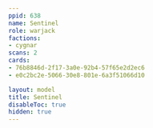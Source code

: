 ```yaml
---
ppid: 638
name: Sentinel
role: warjack
factions:
- cygnar
scans: 2
cards:
- 76b8846d-2f17-3a0e-92b4-57f65e2d2ec6
- e0c2bc2e-5066-30e8-801e-6a3f51066d10

layout: model
title: Sentinel
disableToc: true
hidden: true
---
```

